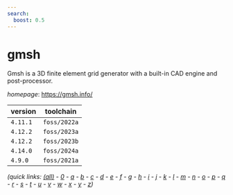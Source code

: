 ```yaml
---
search:
  boost: 0.5
---
```

# gmsh

Gmsh is a 3D finite element grid generator with a built-in CAD engine and post-processor.

*homepage*: <https://gmsh.info/>

version | toolchain
--------|----------
``4.11.1`` | ``foss/2022a``
``4.12.2`` | ``foss/2023a``
``4.12.2`` | ``foss/2023b``
``4.14.0`` | ``foss/2024a``
``4.9.0`` | ``foss/2021a``


*(quick links: [(all)](../index.md) - [0](../0/index.md) - [a](../a/index.md) - [b](../b/index.md) - [c](../c/index.md) - [d](../d/index.md) - [e](../e/index.md) - [f](../f/index.md) - [g](../g/index.md) - [h](../h/index.md) - [i](../i/index.md) - [j](../j/index.md) - [k](../k/index.md) - [l](../l/index.md) - [m](../m/index.md) - [n](../n/index.md) - [o](../o/index.md) - [p](../p/index.md) - [q](../q/index.md) - [r](../r/index.md) - [s](../s/index.md) - [t](../t/index.md) - [u](../u/index.md) - [v](../v/index.md) - [w](../w/index.md) - [x](../x/index.md) - [y](../y/index.md) - [z](../z/index.md))*


